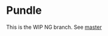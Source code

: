 # Pundle

This is the WIP NG branch. See [master](https://github.com/steelbrain/pundle/tree/master)
